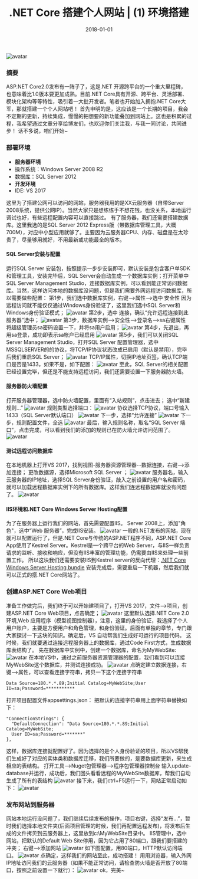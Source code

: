﻿---
title: .NET Core 搭建个人网站 | (1) 环境搭建
tags:
  - .NET Core
  - Entity Framework
  - Windows Server
  - SQL Server
categories: 软件工程
date: 2018-01-01
---
![avatar](https://bj.bcebos.com/v1/mysite/images/articles/9c93ff41-2251-428d-9a13-d553c20b6d65.jpg)

### 摘要
ASP.NET Core2.0发布有一阵子了，这是.NET 开源跨平台的一个重大里程碑， 也意味着比1.0版本要更加成熟。目前.NET Core具有开源、跨平台、灵活部署、模块化架构等等特性，吸引着一大批开发者。笔者也开始加入拥抱.NET Core大军，那就搭建一个个人网站吧！
首先申明的是，这应该是一个长期的项目，我会不定期的更新，持续集成，慢慢的把想要的新功能叠加到网站上。这也是积累的过程，我希望通过文章分享给博友们，也欢迎你们关注我，与我一同讨论，共同进步！
话不多说，咱们开始~
<!-- more -->

### 部署环境
- **服务器环境**
 - 操作系统：Windows Server 2008 R2
 - 数据库：SQL Server 2012
- **开发环境**
 - IDE: VS 2017

这里为了搭建公网可以访问的网站，服务器我用的是XX云服务器（自带Server 2008系统，提供公网IP）。当然大家只是想练练手不想花钱，也没关系，本地运行调试也好，有些远程配置内容可以直接跳过。
有了服务器，我们还需要搭建数据库。这里我选的是SQL Server 2012 Express版（带数据库管理工具，大概700M），对应中小型应用就够了。主要因为云服务器CPU、内存、磁盘是在太珍贵了，尽量够用就好，不用最新或功能最全的版本。

#### SQL Server安装与配置
运行SQL Server 安装包，按照提示一步步安装即可，默认安装是包含客户单SDK和管理工具，安装完毕后，SQL Server会自动生成一个数据库实例；打开菜单中SQL Server Management Studio，连接数据库实例，可以看到能正常访问数据库。当然，这样访问本地的数据库没问题，但是我们需要外网远程访问数据库，所以需要做些配置：
第1步，我们选中数据库实例，右键-->属性-->选中 安全性
因为远程访问就不能仅仅通过Windows身份验证了，这里我们选中SQL Server和Windows身份验证模式；
![avatar](https://bj.bcebos.com/v1/mysite/images/201801/371995-20171201160104711-1344648663.png)
第2步，选中 连接，确认“允许远程连接到此服务器”选中；
![avatar](https://bj.bcebos.com/v1/mysite/images/201801/371995-20171201160400227-527939194.png)
第3步，数据库实例-->安全性-->登录名-->sa右键属性
将超级管理员sa密码设置一下，并将sa用户启用；
![avatar](https://bj.bcebos.com/v1/mysite/images/201801/371995-20171201160511539-448005984.png)
第4步，先退出，再用sa登录，成功即表示sa帐户已经启用
![avatar](https://bj.bcebos.com/v1/mysite/images/201801/371995-20171201160746789-217069105.png)
第5步，我们可以关闭SQL Server Management Studio，打开SQL Server 配置管理器，选中MSSQLSERVER的的协议，将TCP/IP协议状态改成已启用（默认是禁用），完毕后我们重启SQL Server；
![avatar](https://bj.bcebos.com/v1/mysite/images/201801/371995-20171201160919055-1504234981.png)
TCP/IP属性，切换IP地址页签，确认TCP端口是否是1433，如果不是，如下配置：
![avatar](https://bj.bcebos.com/v1/mysite/images/201801/371995-20180115164815693-1908387028.png)
至此，SQL Server的相关配置已经设置完毕，但还是不能支持远程访问，我们还需要设置一下服务器防火墙。

#### 服务器防火墙配置
打开服务器管理器，选中防火墙配置，里面有“入站规则”，点击进去；
选中“新建规则...”
![avatar](https://bj.bcebos.com/v1/mysite/images/201801/371995-20171201161228711-1207053163.png)
规则类型选择端口：
![avatar](https://bj.bcebos.com/v1/mysite/images/201801/371995-20171201161527773-550201075.png)
协议选择TCP协议，端口号输入1433（SQL Server默认端口）
![avatar](https://bj.bcebos.com/v1/mysite/images/201801/371995-20171201161627617-565429985.png)
下一步，选择“允许连接”
![avatar](https://bj.bcebos.com/v1/mysite/images/201801/371995-20171201161714617-437161173.png)
下一步，规则配置文件，全选
![avatar](https://bj.bcebos.com/v1/mysite/images/201801/371995-20171201161752367-43551662.png)
最后，输入规则名称，取名“SQL Server 端口”，点击完成，可以看到我们的添加的规则已在防火墙允许访问范围了。
![avatar](https://bj.bcebos.com/v1/mysite/images/201801/371995-20171201161943148-1956966750.png)
 
#### 测试远程访问数据库
在本地机器上打开VS 2017，找到视图-服务器资源管理器--数据连接，右键-->添加连接；
更改数据源，选择Microsoft SQL Server ；
![avatar](https://bj.bcebos.com/v1/mysite/images/201801/371995-20171201162323523-39971004.png)
服务器名，输入云服务器的IP地址，选择SQL Server身份验证，敲入之前设置的用户名和密码，就可以加载远程数据库实例下的所有数据库。这样我们连远程数据库就没有问题了。
![avatar](https://bj.bcebos.com/v1/mysite/images/201801/371995-20171201162631570-849744745.png)

#### IIS环境和.NET Core Windows Server Hosting配置
为了在服务器上运行我们的网站，首先需要配置IIS。
Server 2008上，添加"角色"，选中“Web 服务器”，完成IIS安装。
![avatar](https://bj.bcebos.com/v1/mysite/images/201801/371995-20171201163503695-283945293.png)
一般的.NET发布的网站，现在就可以配置运行了，但是.NET Core与传统的ASP.NET程序不同，ASP.NET Core App使用了Kestrel Server。Kestrel是一个跨平台的Web Server，与IIS一样负责请求的监听、接收和响应，但没有IIS丰富的管理功能，仍需要由IIS来处理一些前置工作。
所以这块我们还需要安装IIS到Kestrel server的反向代理：[.NET Core Windows Server Hosting bundle](https://download.microsoft.com/download/1/1/0/11046135-4207-40D3-A795-13ECEA741B32/DotNetCore.2.0.5-WindowsHosting.exe)
安装完成后，需要重启一下机器，然后我们就可以正式的搭.NET Core网站了。


### 创建ASP.NET Core Web项目
准备工作做完后，我们终于可以开始建项目了，打开VS 2017，文件-->项目，创建ASP.NET Core Web项目，点击确定；
![avatar](https://bj.bcebos.com/v1/mysite/images/201801/371995-20171201165905648-1627246029.png)
这里默认选择.NET Core 2.0环境,Web 应用程序（模型视图控制器），注意，这里的身份验证，我选择了个人用户账户，主要是方便用户和角色管理，和身份验证。后面有单独的章节，专门跟大家探讨一下这块的知识。确定后，VS 自动帮我们生成好可运行的项目代码。
这时候，我们就要通过连接远程服务器上的数据库，通过Code First方式，生成数据库表结构了。
先在数据库中实例中，创建一个数据库，命名为MyWebSite:
![avatar](https://bj.bcebos.com/v1/mysite/images/201801/371995-20171201170820664-1052081749.png)
在本地VS中，通过之前服务器资源管理器的配置，我们看到可以连接MyWebSite这个数据库，并测试连接成功。
![avatar](https://bj.bcebos.com/v1/mysite/images/201801/371995-20171201171204008-911981763.png)
点确定建立数据连接，右键-->属性，可以查看连接字符串，拷贝一下这个连接字符串
```
Data Source=180.*.*.89;Initial Catalog=MyWebSite;User ID=sa;Password=***********
```
打开项目配置文件appsettings.json：
把默认的连接字符串用上面字符串替换如下：
```
"ConnectionStrings": {
  "DefaultConnection": "Data Source=180.*.*.89;Initial Catalog=MyWebSite;
  User ID=sa;Password=*******"
},
```
这样，数据库连接就配置好了。因为选择的是个人身份验证的项目，所以VS帮我们生成好了对应的实体类和数据库迁移，我们所要做的，是要数据库更新，来生成相应的表结构。
打开工具-->Nuget包管理器-->程序包管理器控制台
输入update-database并运行，成功后，我们回头看看远程的MyWebSite数据库，帮我们自动生成了所有的表结构
![avatar](https://bj.bcebos.com/v1/mysite/images/201801/371995-20171201172705117-967726456.png)
接下来，我们ctrl+F5运行一下，网站正常启动如下：
![avatar](https://bj.bcebos.com/v1/mysite/images/201801/371995-20171201172908117-613955278.png)

### 发布网站到服务器
网站本地运行没问题了，我们继续后续发布的操作，项目右键，选择“发布...”，暂时我们选择本地文件夹(后面项目管理的时候，我们再配置远程发布)，将发布后生成的文件拷贝到云服务器上，这里放到c:\MyWebSite目录中。
IIS管理中，选中网站，把默认的Default Web Site停用，因为它占用了80端口，跟我们要搭建的冲突；
右键-->添加网站
![avatar](https://bj.bcebos.com/v1/mysite/images/201801/371995-20171201173357961-790622300.png)
如下图配置，用80端口，HTTP默认访问端口。
![avatar](https://bj.bcebos.com/v1/mysite/images/201801/371995-20171201173549898-1974693916.png)
点确定，这样我们的网站至此，成功搭建！
用用浏览器，输入外网IP地址访问我们的云服务器（如果不能正常访问，请检查防火墙是否开放了80端口，按照之前设置一下就行）：
![avatar](https://bj.bcebos.com/v1/mysite/images/201801/371995-20171201174154539-1487036508.png)
ok，完美~